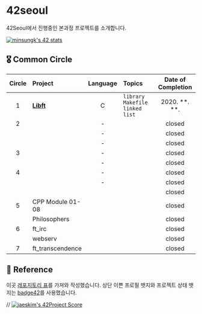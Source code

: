 # 42seoul
42Seoul에서 진행중인 본과정 프로젝트를 소개합니다.

[![minsungk's 42 stats](https://badge42.herokuapp.com/api/stats/minsungk)](https://github.com/JaeSeoKim/badge42)

## 🎖 Common Circle

| Circle | Project                | Language | Topics                                           | Date of Completion |
| :----: | :--------------------- | :------: | :----------------------------------------------- | :----------------: |
|   1    | [**Libft**](https://github.com/MinsoftK/libft) |    C     | `library` `Makefile` `linked list`               |   2020. **. **.    |
|   2    |      |    -     |  |   closed    |
|        |      |    -     |  |   closed    |
|        |      |    -     |  |   closed    |
|   3    |      |    -    |  |   closed    |
|        |      |    -     |  |   closed    |
|   4    |      |    -    |  |   closed    |
|        |      |    -     |                                                  |       closed       |
|        |      |          |                                                  |       closed       |
|   5    | CPP Module 01-08       |          |                                                  |       closed       |
|        | Philosophers           |          |                                                  |       closed       |
|   6    | ft_irc                 |          |                                                  |       closed       |
|        | webserv                |          |                                                  |       closed       |
|   7    | ft_transcendence       |          |                                                  |       closed       |



## 📒 Reference
이곳 [레포지토리 표](https://github.com/365kim/42_cursus)를 가져와 작성했습니다.
상단 이쁜 프로필 뱃지와 프로젝트 상태 뱃지는 [badge42](https://github.com/JaeSeoKim/badge42)를 사용했습니다.



// [![jaeskim's 42Project Score](https://badge42.herokuapp.com/api/project/intra_id/project_name)](https://github.com/JaeSeoKim/badge42)